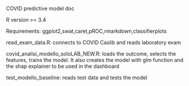 COVID predictive model doc

R version >= 3.4

Requirements: ggplot2,swat,caret,pROC,rmarkdown,classifierplots

read_exam_data.R: connects to COVID Caslib and reads laboratory exam

covid_analisi_modello_soloLAB_NEW.R: loads the outcome, selects the features, trains the model. It also creates the model with glm function and the shap explainer to be used in the dashboard

test_modello_baseline: reads test data and tests the model
